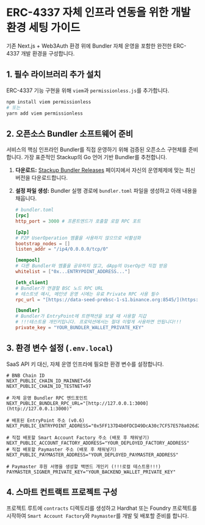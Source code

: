 # ERC-4337 자체 인프라 연동을 위한 개발 환경 세팅 가이드

기존 Next.js + Web3Auth 환경 위에 Bundler 자체 운영을 포함한 완전한 ERC-4337 개발 환경을 구성합니다.

## 1. 필수 라이브러리 추가 설치

ERC-4337 기능 구현을 위해 `viem`과 `permissionless.js`를 추가합니다.

```bash
npm install viem permissionless
# 또는
yarn add viem permissionless
```

## 2. 오픈소스 Bundler 소프트웨어 준비

서비스의 핵심 인프라인 Bundler를 직접 운영하기 위해 검증된 오픈소스 구현체를 준비합니다. 가장 표준적인 Stackup의 Go 언어 기반 Bundler를 추천합니다.

1.  **다운로드:** [Stackup Bundler Releases](https://github.com/stackup-sh/stackup-bundler/releases) 페이지에서 자신의 운영체제에 맞는 최신 버전을 다운로드합니다.
2.  **설정 파일 생성:** Bundler 실행 경로에 `bundler.toml` 파일을 생성하고 아래 내용을 채웁니다.

    ```toml
    # bundler.toml
    [rpc]
    http_port = 3000 # 프론트엔드가 호출할 로컬 RPC 포트

    [p2p]
    # P2P UserOperation 멤풀을 사용하지 않으므로 비활성화
    bootstrap_nodes = []
    listen_addr = "/ip4/0.0.0.0/tcp/0"

    [mempool]
    # 다른 Bundler와 멤풀을 공유하지 않고, dApp의 UserOp만 직접 받음
    whitelist = ["0x...ENTRYPOINT_ADDRESS..."]

    [eth_client]
    # Bundler가 연결할 BSC 노드 RPC URL
    # 테스트넷 예시, 메인넷 운영 시에는 유료 Private RPC 사용 필수
    rpc_url = "[https://data-seed-prebsc-1-s1.binance.org:8545/](https://data-seed-prebsc-1-s1.binance.org:8545/)"

    [bundler]
    # Bundler가 EntryPoint에 트랜잭션을 보낼 때 사용할 지갑
    # !!!테스트용 개인키입니다. 프로덕션에서는 절대 이렇게 사용하면 안됩니다!!!
    private_key = "YOUR_BUNDLER_WALLET_PRIVATE_KEY"
    ```

## 3. 환경 변수 설정 (`.env.local`)

SaaS API 키 대신, 자체 운영 인프라에 필요한 환경 변수를 설정합니다.

```env
# BNB Chain ID
NEXT_PUBLIC_CHAIN_ID_MAINNET=56
NEXT_PUBLIC_CHAIN_ID_TESTNET=97

# 자체 운영 Bundler RPC 엔드포인트
NEXT_PUBLIC_BUNDLER_RPC_URL="[http://127.0.0.1:3000](http://127.0.0.1:3000)"

# 배포된 EntryPoint 주소 (v0.6)
NEXT_PUBLIC_ENTRYPOINT_ADDRESS="0x5FF137D4b0FDCD49DcA30c7CF57E578a026d2789"

# 직접 배포할 Smart Account Factory 주소 (배포 후 채워넣기)
NEXT_PUBLIC_ACCOUNT_FACTORY_ADDRESS="YOUR_DEPLOYED_FACTORY_ADDRESS"
# 직접 배포할 Paymaster 주소 (배포 후 채워넣기)
NEXT_PUBLIC_PAYMASTER_ADDRESS="YOUR_DEPLOYED_PAYMASTER_ADDRESS"

# Paymaster 후원 서명을 생성할 백엔드 개인키 (!!!로컬 테스트용!!!)
PAYMASTER_SIGNER_PRIVATE_KEY="YOUR_BACKEND_WALLET_PRIVATE_KEY"
```

## 4. 스마트 컨트랙트 프로젝트 구성

프로젝트 루트에 `contracts` 디렉토리를 생성하고 Hardhat 또는 Foundry 프로젝트를 시작하여 `Smart Account Factory`와 `Paymaster`를 개발 및 배포할 준비를 합니다.

